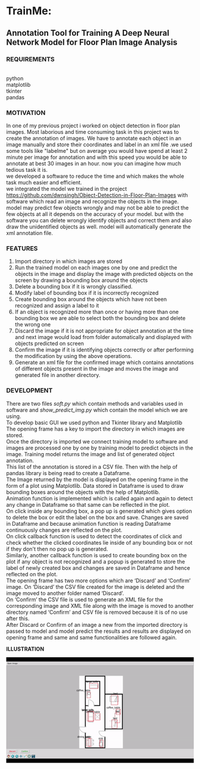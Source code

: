 # TrainMe:

<h2>Annotation Tool for Training A Deep Neural Network Model for Floor Plan Image Analysis</h2>
 

<h3>REQUIREMENTS</h3><br>
python<br>matplotlib<br>tkinter<br>pandas


<h3>MOTIVATION</h3>

In one of my previous project i worked on object detection in floor plan images. Most laborious and time consuming task in this project was to create the annotation of images. We have to annotate each object in an image manually and store their coordinates and label in an xml file .we used some tools like "labelme" but on average you would have spend at least 2 minute per image for annotation and with this speed you would be able to annotate at best 30 images in an hour. now you can imagine how much tedious task it is.<br>
we developed a software to reduce the time and which makes the whole task much easier and efficient.<br>
we integrated the model we trained in the project https://github.com/dwnsingh/Object-Detection-in-Floor-Plan-Images with software which read an image and recognize the objects in the image. model may predict few objects wrongly and may not be able to predict the few objects at all it depends on the accuracy of your model. but with the software you can delete wrongly identify objects and correct them and also draw the unidentified objects as well. model will automatically generate the xml annotation file.

<h3>FEATURES</h3>

1. Import directory in which images are stored
2. Run the trained model on each images one by one and predict the objects in the image and display the image with predicted objects on the screen by drawing a bounding box around the objects 
3. Delete a bounding box if it is wrongly classified.
4. Modify label of bounding box if it is incorrectly recognized
5. Create bounding box around the objects which have not been recognized and assign a label to it
6. If an object is recognized more than once or having more than one bounding box we are able to select both the bounding box and delete the wrong one
7. Discard the image if it is not appropriate for object annotation at the time and next image would load from folder automatically and displayed with objects predicted on screen
8. Confirm the image if it is identifying objects correctly or after performing the modification by using the above operations.
9. Generate an xml file for the confirmed image which contains annotations of different objects present in the image and moves the image and generated file in another directory.

<h3>DEVELOPMENT</h3>

There are two files <i>soft.py</i> which contain methods and variables used in software and <i>show_predict_img.py</i> which contain the model which we are using.<br>
To develop basic GUI we used python and Tkinter library and Matplotlib<br>
The opening frame has a key to import the directory in which images are stored.<br>
Once the directory is imported we connect training model to software and images are processed one by one by training model to predict objects in the image. Training model returns the image and list of generated object annotation.<br>
This list of the annotation is stored in a CSV file. Then with the help of pandas library is being read to create a Dataframe.<br>
The Image returned by the model is displayed on the opening frame in the form of a plot using Matplotlib. Data stored in Dataframe is used to draw bounding boxes around the objects with the help of Matplotlib.<br>
Animation function is implemented which is called again and again to detect any change in Dataframe so that same can be reflected in the plot.<br>
On click inside any bounding box, a pop up is generated which gives option to delete the box or edit the label on the box and save. Changes are saved in Dataframe and because animation function is reading Dataframe continuously changes are reflected on the plot.<br>
On click callback function is used to detect the coordinates of click and check whether the clicked coordinates lie inside of any bounding box or not if they don't then no pop up is generated.<br>
Similarly, another callback function is used to create bounding box on the plot if any object is not recognized and a popup is generated to store the label of newly created box and changes are saved in Dataframe and hence reflected on the plot.<br>
The opening frame has two more options which are ‘Discard’ and ‘Confirm’ image.
On ‘Discard’ the CSV file created for the image is deleted and the image moved to another folder named ‘Discard’. <br>
On  ‘Confirm’ the CSV file is used to generate an XML file for the corresponding image and XML file along with the image is moved to another directory named ‘Confirm’ and CSV file is removed because it is of no use after this.<br>
After  Discard or Confirm of an image a new from the imported directory is passed to model and model predict the results and results are displayed on opening frame and same and same functionalities are followed again.<br>

<b>ILLUSTRATION</b>

![](img/TrainMe.gif)
